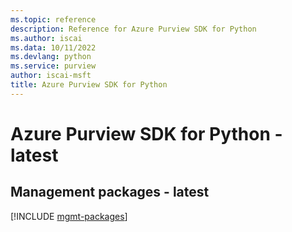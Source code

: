 ```yaml
---
ms.topic: reference
description: Reference for Azure Purview SDK for Python
ms.author: iscai
ms.data: 10/11/2022
ms.devlang: python
ms.service: purview
author: iscai-msft
title: Azure Purview SDK for Python
---
```

# Azure Purview SDK for Python - latest

## Management packages - latest
[!INCLUDE [mgmt-packages](purview-mgmt-index.md)]
